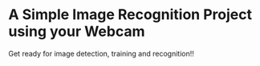 # A Simple Image Recognition Project using your Webcam
Get ready for image detection, training and recognition!!

